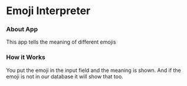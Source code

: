<h1> Emoji Interpreter </h1>

<h3> About App </h3>

<p> This app tells the meaning of different emojis </p>

<h3> How it Works </h3>

<p> You put the emoji in the input field and the meaning is shown. And if the emoji is not in our database it will show that too. <p>
